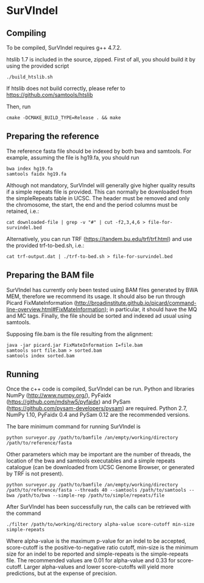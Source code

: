 # SurVIndel

## Compiling

To be compiled, SurVIndel requires g++ 4.7.2.

htslib 1.7 is included in the source, zipped. First of all, you should build it by using the provided script
```
./build_htslib.sh
```
If htslib does not build correctly, please refer to https://github.com/samtools/htslib

Then, run

```
cmake -DCMAKE_BUILD_TYPE=Release . && make
```

## Preparing the reference

The reference fasta file should be indexed by both bwa and samtools. For example, assuming the file is hg19.fa, you should run
```
bwa index hg19.fa
samtools faidx hg19.fa
```

Although not mandatory, SurVIndel will generally give higher quality results if a simple repeats file is provided.
This can normally be downloaded from the simpleRepeats table in UCSC. The header must be removed and only the chromosome, the start, the end and the period columns must be retained, i.e.:

```
cat downloaded-file | grep -v "#" | cut -f2,3,4,6 > file-for-survindel.bed
```

Alternatively, you can run TRF (https://tandem.bu.edu/trf/trf.html) and use the provided trf-to-bed.sh, i.e.:

```
cat trf-output.dat | ./trf-to-bed.sh > file-for-survindel.bed
```

## Preparing the BAM file

SurVIndel has currently only been tested using BAM files generated by BWA MEM, therefore we recommend its usage. 
It should also be run through Picard FixMateInformation (http://broadinstitute.github.io/picard/command-line-overview.html#FixMateInformation);
in particular, it should have the MQ and MC tags.
Finally, the file should be sorted and indexed ad usual using samtools.

Supposing file.bam is the file resulting from the alignment:
```
java -jar picard.jar FixMateInformation I=file.bam
samtools sort file.bam > sorted.bam
samtools index sorted.bam
```

## Running

Once the c++ code is compiled, SurVIndel can be run. Python and libraries NumPy (http://www.numpy.org/), PyFaidx (https://github.com/mdshw5/pyfaidx) and PySam (https://github.com/pysam-developers/pysam) are required. Python 2.7, NumPy 1.10, PyFaidx 0.4 and PySam 0.12 are the recommended versions.

The bare minimum command for running SurVIndel is 
```
python surveyor.py /path/to/bamfile /an/empty/working/directory /path/to/reference/fasta
```

Other parameters which may be important are the number of threads, the location of the bwa and samtools executables and a simple repeats catalogue 
(can be downloaded from UCSC Genome Browser, or generated by TRF is not present).
```
python surveyor.py /path/to/bamfile /an/empty/working/directory	/path/to/reference/fasta --threads 40 --samtools /path/to/samtools --bwa /path/to/bwa --simple-rep /path/to/simple/repeats/file
```

After SurVIndel has been successfully run, the calls can be retrieved with the command
```
./filter /path/to/working/directory alpha-value score-cutoff min-size simple-repeats
```

Where alpha-value is the maximum p-value for an indel to be accepted, score-cutoff is the positive-to-negative ratio cutoff, min-size is the minimum size for an indel to be reported and simple-repeats
is the simple-repeats file.
The recommended values are 0.01 for alpha-value and 0.33 for score-cutoff. Larger alpha-values and lower score-cutoffs will yield more predictions, but at the expense of precision. 

